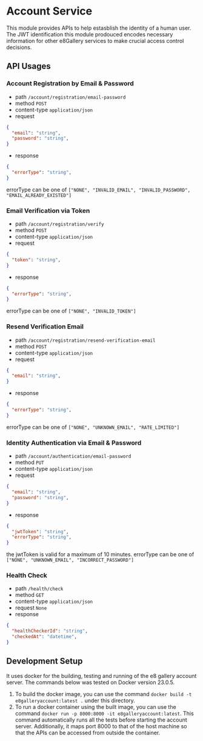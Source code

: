 # Account Service
This module provides APIs to help estasblish the identity of a human user. The JWT identification this module prodouced encodes necessary information for other e8Gallery services to make crucial access control decisions.

## API Usages
### Account Registration by Email & Password
- path ```/account/registration/email-password```
- method ```POST```
- content-type ```application/json```
- request 
```json
{
  "email": "string",
  "password": "string",
}
```
- response
```json
{
  "errorType": "string",
}
```
errorType can be one of ```["NONE", "INVALID_EMAIL", "INVALID_PASSWORD", "EMAIL_ALREADY_EXISTED"]```

### Email Verification via Token
- path ```/account/registration/verify```
- method ```POST```
- content-type ```application/json```
- request 
```json
{
  "token": "string",
}
```
- response
```json
{
  "errorType": "string",
}
```
errorType can be one of ```["NONE", "INVALID_TOKEN"]```

### Resend Verification Email
- path ```/account/registration/resend-verification-email```
- method ```POST```
- content-type ```application/json```
- request 
```json
{
  "email": "string",
}
```
- response
```json
{
  "errorType": "string",
}
```
errorType can be one of ```["NONE", "UNKNOWN_EMAIL", "RATE_LIMITED"]```


### Identity Authentication via Email & Password
- path ```/account/authentication/email-password```
- method ```PUT```
- content-type ```application/json```
- request
```json
{
  "email": "string",
  "password": "string",
}
```
- response
```json
{
  "jwtToken": "string",
  "errorType": "string",
}
```
the jwtToken is valid for a maximum of 10 minutes.
errorType can be one of ```["NONE", "UNKNOWN_EMAIL", "INCORRECT_PASSWORD"]```

### Health Check
- path ```/health/check```
- method ```GET```
- content-type ```application/json```
- request ```None```
- response
```json
{
  "healthCheckerId": "string",
  "checkedAt": "datetime",
}
```

## Development Setup
It uses docker for the building, testing and running of the e8 gallery account server. The commands below was tested on Docker version 23.0.5. 
1. To build the docker image, you can use the command ```docker build -t e8galleryaccount:latest .``` under this directory.
2. To run a docker container using the built image, you can use the command ```docker run -p 8000:8000 -it e8galleryaccount:latest```. This command automatically runs all the tests before starting the account server. Additionally, it maps port 8000 to that of the host machine so that the APIs can be accessed from outside the container.
